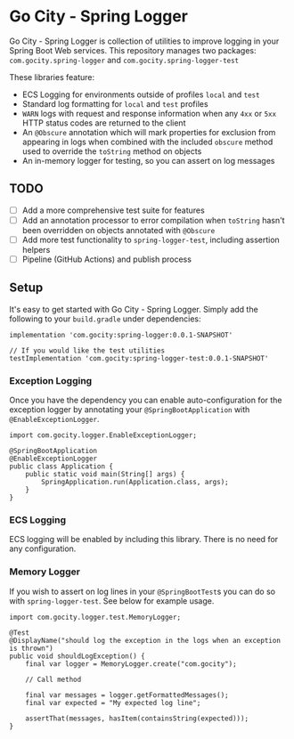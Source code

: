 # Go City - Spring Logger

Go City - Spring Logger is collection of utilities to improve logging in your Spring Boot Web services. This repository manages two packages: `com.gocity.spring-logger` and `com.gocity.spring-logger-test`

These libraries feature:

- ECS Logging for environments outside of profiles `local` and `test`
- Standard log formatting for `local` and `test` profiles
- `WARN` logs with request and response information when any `4xx` or `5xx` HTTP status codes are returned to the client
- An `@Obscure` annotation which will mark properties for exclusion from appearing in logs when combined with the included `obscure` method used to override the `toString` method on objects  
- An in-memory logger for testing, so you can assert on log messages

## TODO
- [ ] Add a more comprehensive test suite for features
- [ ] Add an annotation processor to error compilation when `toString` hasn't been overridden on objects annotated with `@Obscure`
- [ ] Add more test functionality to `spring-logger-test`, including assertion helpers
- [ ] Pipeline (GitHub Actions) and publish process

## Setup
It's easy to get started with Go City - Spring Logger. Simply add the following to your `build.gradle` under dependencies:

```
implementation 'com.gocity:spring-logger:0.0.1-SNAPSHOT'

// If you would like the test utilities
testImplementation 'com.gocity:spring-logger-test:0.0.1-SNAPSHOT'
```

### Exception Logging

Once you have the dependency you can enable auto-configuration for the exception logger by annotating your `@SpringBootApplication` with `@EnableExceptionLogger`.

```
import com.gocity.logger.EnableExceptionLogger;

@SpringBootApplication
@EnableExceptionLogger
public class Application {
    public static void main(String[] args) {
        SpringApplication.run(Application.class, args);
    }
}
```

### ECS Logging
ECS logging will be enabled by including this library. There is no need for any configuration.

### Memory Logger
If you wish to assert on log lines in your `@SpringBootTest`s you can do so with `spring-logger-test`. See below for example usage.

```
import com.gocity.logger.test.MemoryLogger;

@Test
@DisplayName("should log the exception in the logs when an exception is thrown")
public void shouldLogException() {
    final var logger = MemoryLogger.create("com.gocity");

    // Call method
    
    final var messages = logger.getFormattedMessages();
    final var expected = "My expected log line";

    assertThat(messages, hasItem(containsString(expected)));
}
```
